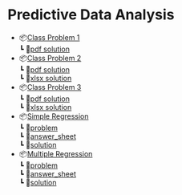 # Predictive Data Analysis

* 📦[Class Problem 1](/Class_Problem_1/)<br>
  ┗ 📜[pdf solution](/Class_Problem_1/PDA_CLASS_PROBLEM_1_SOLUTION.pdf)
* 📦[Class Problem 2](/Class_Problem_2/)<br>
  ┗ 📜[pdf solution](/Class_Problem_2/PDA_CLASS_PROBLEM_2_SOLUTION.pdf)<br>
  ┗ 📜[xlsx solution](/Class_Problem_2/PDA_CLASS_PROBLEM_2_SOLUTION.xlsx)
* 📦[Class Problem 3](/Class_Problem_3/)<br>
  ┗ 📜[pdf solution](/Class_Problem_3/PDA_CLASS_PROBLEM_3_SOLUTION.pdf)<br>
  ┗ 📜[xlsx solution](/Class_Problem_3/PDA_CLASS_PROBLEM_3_SOLUTION.xlsx)
* 📦[Simple Regression](/Excel_Assignment/Simple_Regression)<br>
  ┗ 📜[problem](/Excel_Assignment/Simple_Regression/PDA%20Assignment%203%20Instructions.pdf)<br>
  ┗ 📜[answer_sheet](/Excel_Assignment/Simple_Regression/SRSpreadsheet.xlsx)<br>
  ┗ 📜[solution](/Excel_Assignment/Simple_Regression/SRSpreadsheet_Solution.xlsx)
* 📦[Multiple Regression](/Excel_Assignment/Multiple_Regression)<br>
  ┗ 📜[problem](/Excel_Assignment/Multiple_Regression/PDA%20Assignment%204%20Multiple%20Regression.pdf)<br>
  ┗ 📜[answer_sheet](/Excel_Assignment/Multiple_Regression/PDAData2.xlsx)<br>
  ┗ 📜[solution](/Excel_Assignment/Multiple_Regression/PDAData2_Solution.xlsx)